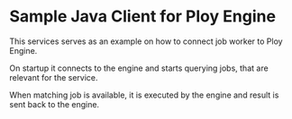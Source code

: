 # Sample Java Client for Ploy Engine

This services serves as an example on how to connect job worker to Ploy Engine. 

On startup it connects to the engine and starts querying jobs, that are relevant for the service.

When matching job is available, it is executed by the engine and result is sent back to the engine.
